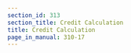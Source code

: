 ```yaml
---
section_id: 313
section_title: Credit Calculation
title: Credit Calculation
page_in_manual: 310-17
---
```

